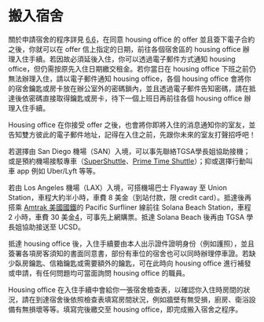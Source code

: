 # 搬入宿舍

關於申請宿舍的程序詳見 [6.6](ban_ru_su_she.md)，在同意 housing office 的 offer 並且簽下電子合約之後，你就可以在 offer 信上指定的日期，前往各個宿舍區的 housing office 辦理入住手續。若因故必須延後入住，你可以透過電子郵件方式通知 housing office，但仍需按原先入住日期繳交租金。若你當日在 housing office 下班之前仍無法辦理入住，請以電子郵件通知 housing office，各個 housing office 會將你的宿舍鑰匙或房卡放在辦公室外的密碼鎖內，並且透過電子郵件告知密碼，請在抵達後依密碼直接取得鑰匙或房卡，待下一個上班日再前往各個 housing office 辦理入住手續。

Housing office 在你接受 offer 之後，也會將你即將入住的消息通知你的室友，並告知雙方彼此的電子郵件地址，記得在入住之前，先跟你未來的室友打聲招呼吧！

若選擇由 San Diego 機場（SAN）入境，可以事先聯絡TGSA學長姐協助接機；或是預約機場接駁專車（[SuperShuttle](https://www.supershuttle.com/)、[Prime Time Shuttle](http://www.primetimeshuttle.com/)）；抑或選擇行動叫車 app 例如 Uber/Lyft 等等。

若由 Los Angeles 機場（LAX）入境，可搭機場巴士 Flyaway 至 Union Station，車程大約半小時，車費 8 美金（到站付款，限 credit card）。抵達後再搭乘 [Amtrak 美國國鐵](http://www.amtrak.com)的 Pacific Surfliner 線前往 Solana Beach Station，車程 2 小時，車費 30 美金[4](../zai_mei_sheng_huo/tgsahuo_dong_jie_shao.md#fn4)，可事先上網購票。抵達 Solana Beach 後再由 TGSA 學長姐協助接送至 UCSD。

抵達 housing office 後，入住手續要由本人出示證件證明身份（例如護照），並且簽署各項房客須知的書面同意書，部份有車位的宿舍也可以同時辦理停車證。若缺少臥房鑰匙、信箱鑰匙或需要額外的鑰匙，可在此時向 housing office 進行補發或申請，有任何問題均可當面詢問 housing office 的職員。

Housing office 在入住手續中會給你一張宿舍檢查表，以確認你入住時房間的狀況，請在到達宿舍後依照檢查表填寫房間狀況，例如牆壁有無受損，廚房、衛浴設備有無損壞等等。填寫完後繳交至 housing office，即完成搬入宿舍之程序。


